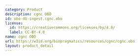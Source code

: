 ```yaml
---
category: Product
description: cgnc OBO
id: obo-db-ingest.cgnc.obo
license:
  id: https://creativecommons.org/licenses/by/4.0/
  label: CC-BY-4.0
name: cgnc OBO
url: https://w3id.org/biopragmatics/resources/cgnc/cgnc.obo
layout: product_detail
---
```

